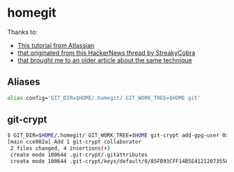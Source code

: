 # homegit

Thanks to:
- [This tutorial from Atlassian](https://www.atlassian.com/git/tutorials/dotfiles)
- [that originated from this HackerNews thread by StreakyCobra](https://news.ycombinator.com/item?id=11071754)
- [that brought me to an older article about the same technique](https://leahneukirchen.org/blog/archive/2013/01/a-grab-bag-of-git-tricks.html)

## Aliases

```sh
alias config='GIT_DIR=$HOME/.homegit/ GIT_WORK_TREE=$HOME git'
```

## git-crypt

```sh
$ GIT_DIR=$HOME/.homegit/ GIT_WORK_TREE=$HOME git-crypt add-gpg-user 0xA0A378A5
[main cce002a] Add 1 git-crypt collaborator
 2 files changed, 4 insertions(+)
 create mode 100644 .git-crypt/.gitattributes
 create mode 100644 .git-crypt/keys/default/0/85FB93CFF14B5E412120735503E546AEA0A378A5.gpg
```


